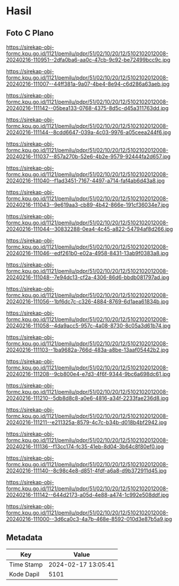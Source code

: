 # Hasil

## Foto C Plano

https://sirekap-obj-formc.kpu.go.id/1121/pemilu/pdpr/51/02/10/20/12/5102102012008-20240216-110951--2dfa0ba6-aa0c-47cb-9c92-be72499bcc9c.jpg

https://sirekap-obj-formc.kpu.go.id/1121/pemilu/pdpr/51/02/10/20/12/5102102012008-20240216-111007--44ff381a-9a07-4be4-8e94-c6d286a63aeb.jpg

https://sirekap-obj-formc.kpu.go.id/1121/pemilu/pdpr/51/02/10/20/12/5102102012008-20240216-111142--05bea133-0768-4375-8d5c-d45a311763dd.jpg

https://sirekap-obj-formc.kpu.go.id/1121/pemilu/pdpr/51/02/10/20/12/5102102012008-20240216-111144--8cdd6647-039a-4c03-9976-a05ceea244f6.jpg

https://sirekap-obj-formc.kpu.go.id/1121/pemilu/pdpr/51/02/10/20/12/5102102012008-20240216-111037--857a270b-52e6-4b2e-9579-92444fa2d657.jpg

https://sirekap-obj-formc.kpu.go.id/1121/pemilu/pdpr/51/02/10/20/12/5102102012008-20240216-111040--f1ad3451-7167-4497-a714-faf4ab6d43a8.jpg

https://sirekap-obj-formc.kpu.go.id/1121/pemilu/pdpr/51/02/10/20/12/5102102012008-20240216-111043--9e619aa3-cb89-4b42-866e-191cf36034e7.jpg

https://sirekap-obj-formc.kpu.go.id/1121/pemilu/pdpr/51/02/10/20/12/5102102012008-20240216-111044--30832288-0ea4-4c45-a822-54794af8d266.jpg

https://sirekap-obj-formc.kpu.go.id/1121/pemilu/pdpr/51/02/10/20/12/5102102012008-20240216-111046--edf261b0-e02a-4958-8431-13ab9f0383a8.jpg

https://sirekap-obj-formc.kpu.go.id/1121/pemilu/pdpr/51/02/10/20/12/5102102012008-20240216-111048--7e94dc13-cf2a-4306-86d6-bbdb081797ad.jpg

https://sirekap-obj-formc.kpu.go.id/1121/pemilu/pdpr/51/02/10/20/12/5102102012008-20240216-111056--1bf6dc7c-c326-4884-8769-6d1aea61834b.jpg

https://sirekap-obj-formc.kpu.go.id/1121/pemilu/pdpr/51/02/10/20/12/5102102012008-20240216-111058--4da9acc5-957c-4a08-8730-8c05a3d61b74.jpg

https://sirekap-obj-formc.kpu.go.id/1121/pemilu/pdpr/51/02/10/20/12/5102102012008-20240216-111103--1ba9682a-766d-483a-a8be-13aaf05442b2.jpg

https://sirekap-obj-formc.kpu.go.id/1121/pemilu/pdpr/51/02/10/20/12/5102102012008-20240216-111208--9cb800e4-e7d3-4f6f-9344-9bc6a698dc61.jpg

https://sirekap-obj-formc.kpu.go.id/1121/pemilu/pdpr/51/02/10/20/12/5102102012008-20240216-111210--5db8d8c8-a0e6-4816-a34f-2233fae236d8.jpg

https://sirekap-obj-formc.kpu.go.id/1121/pemilu/pdpr/51/02/10/20/12/5102102012008-20240216-111211--e211325a-8579-4c7c-b34b-d018b4bf2942.jpg

https://sirekap-obj-formc.kpu.go.id/1121/pemilu/pdpr/51/02/10/20/12/5102102012008-20240216-111136--f13cc174-fc35-41eb-8d04-3b64c8f80ef0.jpg

https://sirekap-obj-formc.kpu.go.id/1121/pemilu/pdpr/51/02/10/20/12/5102102012008-20240216-111140--8c98c4e8-d851-4fdf-a6a8-d9b372911d45.jpg

https://sirekap-obj-formc.kpu.go.id/1121/pemilu/pdpr/51/02/10/20/12/5102102012008-20240216-111142--644d2173-a05d-4e88-a474-1c992e508ddf.jpg

https://sirekap-obj-formc.kpu.go.id/1121/pemilu/pdpr/51/02/10/20/12/5102102012008-20240216-111000--3d6ca0c3-4a7b-468e-8592-010d3e87b5a9.jpg


## Metadata

| Key        | Value               |
| ---------- | ------------------- |
| Time Stamp | 2024-02-17 13:05:41 |
| Kode Dapil | 5101                |



